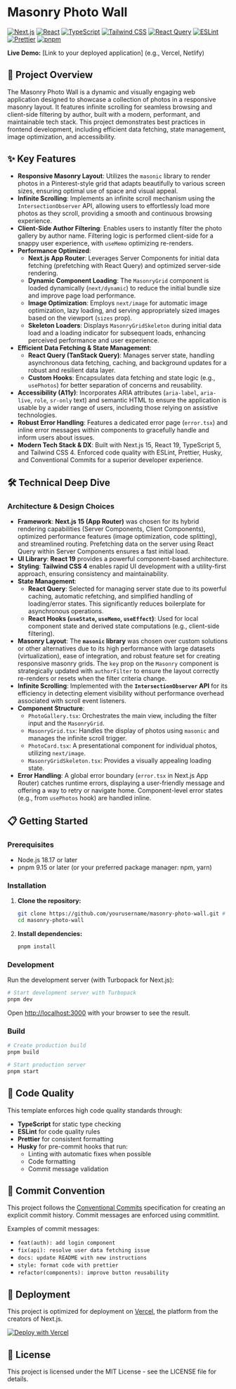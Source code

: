 # Masonry Photo Wall

[![Next.js](https://img.shields.io/badge/Next.js-15.3-black.svg)](https://nextjs.org/)
[![React](https://img.shields.io/badge/React-19.0-blue.svg)](https://reactjs.org/)
[![TypeScript](https://img.shields.io/badge/TypeScript-5-blue.svg)](https://www.typescriptlang.org/)
[![Tailwind CSS](https://img.shields.io/badge/Tailwind-4.1-38B2AC.svg)](https://tailwindcss.com/)
[![React Query](https://img.shields.io/badge/React%20Query-v5-FF4154.svg)](https://tanstack.com/query/latest)
[![ESLint](https://img.shields.io/badge/ESLint-9-4B32C3.svg)](https://eslint.org/)
[![Prettier](https://img.shields.io/badge/Prettier-3.5-F7B93E.svg)](https://prettier.io/)
[![pnpm](https://img.shields.io/badge/pnpm-9.15-orange.svg)](https://pnpm.io/)

**Live Demo:** [Link to your deployed application] (e.g., Vercel, Netlify)

## 🌟 Project Overview

The Masonry Photo Wall is a dynamic and visually engaging web application designed to showcase a collection of photos in a responsive masonry layout. It features infinite scrolling for seamless browsing and client-side filtering by author, built with a modern, performant, and maintainable tech stack. This project demonstrates best practices in frontend development, including efficient data fetching, state management, image optimization, and accessibility.

## ✨ Key Features

- **Responsive Masonry Layout**: Utilizes the `masonic` library to render photos in a Pinterest-style grid that adapts beautifully to various screen sizes, ensuring optimal use of space and visual appeal.
- **Infinite Scrolling**: Implements an infinite scroll mechanism using the `IntersectionObserver` API, allowing users to effortlessly load more photos as they scroll, providing a smooth and continuous browsing experience.
- **Client-Side Author Filtering**: Enables users to instantly filter the photo gallery by author name. Filtering logic is performed client-side for a snappy user experience, with `useMemo` optimizing re-renders.
- **Performance Optimized**:
  - **Next.js App Router**: Leverages Server Components for initial data fetching (prefetching with React Query) and optimized server-side rendering.
  - **Dynamic Component Loading**: The `MasonryGrid` component is loaded dynamically (`next/dynamic`) to reduce the initial bundle size and improve page load performance.
  - **Image Optimization**: Employs `next/image` for automatic image optimization, lazy loading, and serving appropriately sized images based on the viewport (`sizes` prop).
  - **Skeleton Loaders**: Displays `MasonryGridSkeleton` during initial data load and a loading indicator for subsequent loads, enhancing perceived performance and user experience.
- **Efficient Data Fetching & State Management**:
  - **React Query (TanStack Query)**: Manages server state, handling asynchronous data fetching, caching, and background updates for a robust and resilient data layer.
  - **Custom Hooks**: Encapsulates data fetching and state logic (e.g., `usePhotos`) for better separation of concerns and reusability.
- **Accessibility (A11y)**: Incorporates ARIA attributes (`aria-label`, `aria-live`, `role`, `sr-only` text) and semantic HTML to ensure the application is usable by a wider range of users, including those relying on assistive technologies.
- **Robust Error Handling**: Features a dedicated error page (`error.tsx`) and inline error messages within components to gracefully handle and inform users about issues.
- **Modern Tech Stack & DX**: Built with Next.js 15, React 19, TypeScript 5, and Tailwind CSS 4. Enforced code quality with ESLint, Prettier, Husky, and Conventional Commits for a superior developer experience.

## 🛠️ Technical Deep Dive

### Architecture & Design Choices

- **Framework**: **Next.js 15 (App Router)** was chosen for its hybrid rendering capabilities (Server Components, Client Components), optimized performance features (image optimization, code splitting), and streamlined routing. Prefetching data on the server using React Query within Server Components ensures a fast initial load.
- **UI Library**: **React 19** provides a powerful component-based architecture.
- **Styling**: **Tailwind CSS 4** enables rapid UI development with a utility-first approach, ensuring consistency and maintainability.
- **State Management**:
  - **React Query**: Selected for managing server state due to its powerful caching, automatic refetching, and simplified handling of loading/error states. This significantly reduces boilerplate for asynchronous operations.
  - **React Hooks (`useState`, `useMemo`, `useEffect`)**: Used for local component state and derived state computations (e.g., client-side filtering).
- **Masonry Layout**: The **`masonic` library** was chosen over custom solutions or other alternatives due to its high performance with large datasets (virtualization), ease of integration, and robust feature set for creating responsive masonry grids. The `key` prop on the `Masonry` component is strategically updated with `authorFilter` to ensure the layout correctly re-renders or resets when the filter criteria change.
- **Infinite Scrolling**: Implemented with the **`IntersectionObserver` API** for its efficiency in detecting element visibility without performance overhead associated with scroll event listeners.
- **Component Structure**:
  - `PhotoGallery.tsx`: Orchestrates the main view, including the filter input and the `MasonryGrid`.
  - `MasonryGrid.tsx`: Handles the display of photos using `masonic` and manages the infinite scroll trigger.
  - `PhotoCard.tsx`: A presentational component for individual photos, utilizing `next/image`.
  - `MasonryGridSkeleton.tsx`: Provides a visually appealing loading state.
- **Error Handling**: A global error boundary (`error.tsx` in Next.js App Router) catches runtime errors, displaying a user-friendly message and offering a way to retry or navigate home. Component-level error states (e.g., from `usePhotos` hook) are handled inline.

## 📋 Getting Started

### Prerequisites

- Node.js 18.17 or later
- pnpm 9.15 or later (or your preferred package manager: npm, yarn)

### Installation

1.  **Clone the repository:**

    ```bash
    git clone https://github.com/yourusername/masonry-photo-wall.git # Replace with your repo URL
    cd masonry-photo-wall
    ```

2.  **Install dependencies:**
    ```bash
    pnpm install
    ```

### Development

Run the development server (with Turbopack for Next.js):

```bash
# Start development server with Turbopack
pnpm dev
```

Open [http://localhost:3000](http://localhost:3000) with your browser to see the result.

### Build

```bash
# Create production build
pnpm build

# Start production server
pnpm start
```

## 🧪 Code Quality

This template enforces high code quality standards through:

- **TypeScript** for static type checking
- **ESLint** for code quality rules
- **Prettier** for consistent formatting
- **Husky** for pre-commit hooks that run:
  - Linting with automatic fixes when possible
  - Code formatting
  - Commit message validation

## 📝 Commit Convention

This project follows the [Conventional Commits](https://www.conventionalcommits.org/) specification for creating an explicit commit history. Commit messages are enforced using commitlint.

Examples of commit messages:

- `feat(auth): add login component`
- `fix(api): resolve user data fetching issue`
- `docs: update README with new instructions`
- `style: format code with prettier`
- `refactor(components): improve button reusability`

## 🚀 Deployment

This project is optimized for deployment on [Vercel](https://vercel.com), the platform from the creators of Next.js.

[![Deploy with Vercel](https://vercel.com/button)](https://vercel.com/new/clone?repository-url=https%3A%2F%2Fgithub.com%2Fyourusername%2Fnextjs-starter-template)

## 📄 License

This project is licensed under the MIT License - see the LICENSE file for details.
